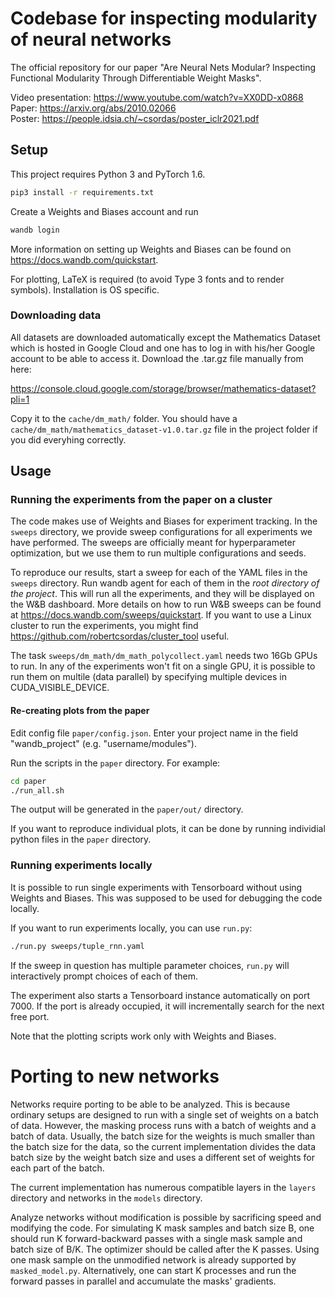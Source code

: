 # Codebase for inspecting modularity of neural networks

The official repository for our paper "Are Neural Nets Modular? Inspecting Functional Modularity Through Differentiable Weight Masks".

Video presentation: https://www.youtube.com/watch?v=XX0DD-x0868  
Paper: https://arxiv.org/abs/2010.02066  
Poster: https://people.idsia.ch/~csordas/poster_iclr2021.pdf

## Setup

This project requires Python 3 and PyTorch 1.6.

```bash
pip3 install -r requirements.txt
```

Create a Weights and Biases account and run 
```bash
wandb login
```

More information on setting up Weights and Biases can be found on
https://docs.wandb.com/quickstart.

For plotting, LaTeX is required (to avoid Type 3 fonts and to render symbols). Installation is OS specific.

### Downloading data

All datasets are downloaded automatically except the Mathematics Dataset which is hosted in Google Cloud and one has to log in with his/her Google account to be able to access it. Download the .tar.gz file manually from here:

https://console.cloud.google.com/storage/browser/mathematics-dataset?pli=1

Copy it to the ``cache/dm_math/`` folder. You should have a ``cache/dm_math/mathematics_dataset-v1.0.tar.gz`` file in the project folder if you did everyhing correctly. 

## Usage

### Running the experiments from the paper on a cluster

The code makes use of Weights and Biases for experiment tracking. In the ```sweeps``` directory, we provide sweep configurations for all experiments we have performed. The sweeps are officially meant for hyperparameter optimization, but we use them to run multiple configurations and seeds.

To reproduce our results, start a sweep for each of the YAML files in the ```sweeps``` directory. Run wandb agent for each of them in the _root directory of the project_. This will run all the experiments, and they will be displayed on the W&B dashboard. More details on how to run W&B sweeps can be found at https://docs.wandb.com/sweeps/quickstart. If you want to use a Linux cluster to run the experiments, you might find https://github.com/robertcsordas/cluster_tool useful.

The task ```sweeps/dm_math/dm_math_polycollect.yaml``` needs two 16Gb GPUs to run. In any of the experiments won't fit on a single GPU, it is possible to run them on multile (data parallel) by specifying multiple devices in CUDA_VISIBLE_DEVICE.

#### Re-creating plots from the paper

Edit config file ```paper/config.json```. Enter your project name in the field "wandb_project" (e.g. "username/modules").

Run the scripts in the ```paper``` directory. For example:

```bash
cd paper
./run_all.sh
```

The output will be generated in the ```paper/out/``` directory.

If you want to reproduce individual plots, it can be done by running individial python files in the ```paper``` directory.

### Running experiments locally

It is possible to run single experiments with Tensorboard without using Weights and Biases. This was supposed to be used for debugging the code locally.

If you want to run experiments locally, you can use ```run.py```:

```bash
./run.py sweeps/tuple_rnn.yaml
```

If the sweep in question has multiple parameter choices, ```run.py``` will interactively prompt choices of each of them.

The experiment also starts a Tensorboard instance automatically on port 7000. If the port is already occupied, it will incrementally search for the next free port.

Note that the plotting scripts work only with Weights and Biases.

# Porting to new networks

Networks require porting to be able to be analyzed. This is because ordinary setups are designed to run with a single set of weights on a batch of data. However, the masking process runs with a batch of weights and a batch of data. Usually, the batch size for the weights is much smaller than the batch size for the data, so the current implementation divides the data batch size by the weight batch size and uses a different set of weights for each part of the batch.

The current implementation has numerous compatible layers in the ```layers``` directory and networks in the ```models``` directory.

Analyze networks without modification is possible by sacrificing speed and modifying the code. For simulating K mask samples and batch size B, one should run K forward-backward passes with a single mask sample and batch size of B/K. The optimizer should be called after the K passes. Using one mask sample on the unmodified network is already supported by ```masked_model.py```. Alternatively, one can start K processes and run the forward passes in parallel and accumulate the masks' gradients.
